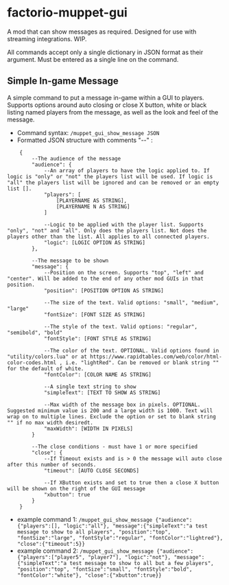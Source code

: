 # factorio-muppet-gui


A mod that can show messages as required. Designed for use with streaming integrations. WIP.

All commands accept only a single dictionary in JSON format as their argument. Must be entered as a single line on the command.

Simple In-game Message
----------------

A simple command to put a message in-game within a GUI to players. Supports options around auto closing or close X button, white or black listing named players from the message, as well as the look and feel of the message.

- Command syntax: `/muppet_gui_show_message JSON`
- Formatted JSON structure with comments "--" :
```
	{
		--The audience of the message
		"audience": {
			--An array of players to have the logic applied to. If logic is "only" or "not" the players list will be used. If logic is "all" the players list will be ignored and can be removed or an empty list [].
			"players": [
				[PLAYERNAME AS STRING],
				[PLAYERNAME N AS STRING]
			]

			--Logic to be applied with the player list. Supports "only", "not" and "all". Only does the players list. Not does the players other than the list. All applies to all connected players.
			"logic": [LOGIC OPTION AS STRING]
		},

		--The message to be shown
		"message": {
			--Position on the screen. Supports "top", "left" and "center". Will be added to the end of any other mod GUIs in that position.
			"position": [POSITION OPTION AS STRING]

			--The size of the text. Valid options: "small", "medium", "large"
			"fontSize": [FONT SIZE AS STRING]

			--The style of the text. Valid options: "regular", "semibold", "bold"
			"fontStyle": [FONT STYLE AS STRING]

			--The color of the text. OPTIONAL. Valid options found in "utility/colors.lua" or at https://www.rapidtables.com/web/color/html-color-codes.html , i.e. "lightRed". Can be removed or blank string "" for the default of white.
			"fontColor": [COLOR NAME AS STRING]

			--A single text string to show
			"simpleText": [TEXT TO SHOW AS STRING]

			--Max width of the message box in pixels. OPTIONAL. Suggested minimum value is 200 and a large width is 1000. Text will wrap on to multiple lines. Exclude the option or set to blank string "" if no max width desiredt.
			"maxWidth": [WIDTH IN PIXELS]
		}

		--The close conditions - must have 1 or more specified
		"close": {
			--If Timeout exists and is > 0 the message will auto close after this number of seconds.
			"timeout": [AUTO CLOSE SECONDS]

			--If XButton exists and set to true then a close X button will be shown on the right of the GUI message
			"xbutton": true
		}
	}
```
- example command 1: 
	`/muppet_gui_show_message {"audience": {"players":[], "logic":"all"}, "message":{"simpleText":"a test message to show to all players", "position":"top", "fontSize":"large", "fontStyle":"regular", "fontColor":"lightred"}, "close":{"timeout":5}}`
- example command 2: 
	`/muppet_gui_show_message {"audience": {"players":["player5", "player7"], "logic":"not"}, "message":{"simpleText":"a test message to show to all but a few players", "position":"top", "fontSize":"small", "fontStyle":"bold", "fontColor":"white"}, "close":{"xbutton":true}}`